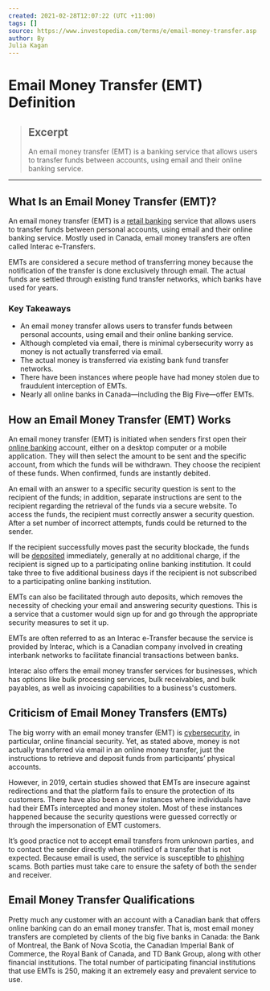```yaml
---
created: 2021-02-28T12:07:22 (UTC +11:00)
tags: []
source: https://www.investopedia.com/terms/e/email-money-transfer.asp
author: By
Julia Kagan
---
```


# Email Money Transfer (EMT) Definition

> ## Excerpt
> An email money transfer (EMT) is a banking service that allows users to transfer funds between accounts, using email and their online banking service.

---
## What Is an Email Money Transfer (EMT)?

An email money transfer (EMT) is a [retail banking](https://www.investopedia.com/terms/r/retailbanking.asp) service that allows users to transfer funds between personal accounts, using email and their online banking service. Mostly used in Canada, email money transfers are often called Interac e-Transfers.

EMTs are considered a secure method of transferring money because the notification of the transfer is done exclusively through email. The actual funds are settled through existing fund transfer networks, which banks have used for years.

### Key Takeaways

-   An email money transfer allows users to transfer funds between personal accounts, using email and their online banking service.
-   Although completed via email, there is minimal cybersecurity worry as money is not actually transferred via email.
-   The actual money is transferred via existing bank fund transfer networks.
-   There have been instances where people have had money stolen due to fraudulent interception of EMTs.
-   Nearly all online banks in Canada—including the Big Five—offer EMTs.

## How an Email Money Transfer (EMT) Works

An email money transfer (EMT) is initiated when senders first open their [online banking](https://www.investopedia.com/terms/o/onlinebanking.asp) account, either on a desktop computer or a mobile application. They will then select the amount to be sent and the specific account, from which the funds will be withdrawn. They choose the recipient of these funds. When confirmed, funds are instantly debited.

An email with an answer to a specific security question is sent to the recipient of the funds; in addition, separate instructions are sent to the recipient regarding the retrieval of the funds via a secure website. To access the funds, the recipient must correctly answer a security question. After a set number of incorrect attempts, funds could be returned to the sender.

If the recipient successfully moves past the security blockade, the funds will be [deposited](https://www.investopedia.com/terms/d/deposit.asp) immediately, generally at no additional charge, if the recipient is signed up to a participating online banking institution. It could take three to five additional business days if the recipient is not subscribed to a participating online banking institution.

EMTs can also be facilitated through auto deposits, which removes the necessity of checking your email and answering security questions. This is a service that a customer would sign up for and go through the appropriate security measures to set it up.

EMTs are often referred to as an Interac e-Transfer because the service is provided by Interac, which is a Canadian company involved in creating interbank networks to facilitate financial transactions between banks.

Interac also offers the email money transfer services for businesses, which has options like bulk processing services, bulk receivables, and bulk payables, as well as invoicing capabilities to a business's customers.

## Criticism of Email Money Transfers (EMTs)

The big worry with an email money transfer (EMT) is [cybersecurity](https://www.investopedia.com/terms/c/cybersecurity.asp), in particular, online financial security. Yet, as stated above, money is not actually transferred via email in an online money transfer, just the instructions to retrieve and deposit funds from participants’ physical accounts.

However, in 2019, certain studies showed that EMTs are insecure against redirections and that the platform fails to ensure the protection of its customers. There have also been a few instances where individuals have had their EMTs intercepted and money stolen. Most of these instances happened because the security questions were guessed correctly or through the impersonation of EMT customers.

It’s good practice not to accept email transfers from unknown parties, and to contact the sender directly when notified of a transfer that is not expected. Because email is used, the service is susceptible to [phishing](https://www.investopedia.com/terms/p/phishing.asp) scams. Both parties must take care to ensure the safety of both the sender and receiver.

## Email Money Transfer Qualifications

Pretty much any customer with an account with a Canadian bank that offers online banking can do an email money transfer. That is, most email money transfers are completed by clients of the big five banks in Canada: the Bank of Montreal, the Bank of Nova Scotia, the Canadian Imperial Bank of Commerce, the Royal Bank of Canada, and TD Bank Group, along with other financial institutions. The total number of participating financial institutions that use EMTs is 250, making it an extremely easy and prevalent service to use.

